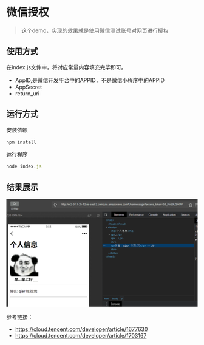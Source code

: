 #  微信授权

> 这个demo，实现的效果就是使用微信测试账号对网页进行授权

## 使用方式

在index.js文件中，将对应常量内容填充完毕即可。

- AppID,是微信开发平台中的APPID，不是微信小程序中的APPID
- AppSecret
- return_uri

## 运行方式

安装依赖

```javascript
npm install 
```

运行程序

```javascript
node index.js
```

## 结果展示

![](../img/96e4cbfc2d72f293.png)

参考链接：

- https://cloud.tencent.com/developer/article/1677630
- https://cloud.tencent.com/developer/article/1703167